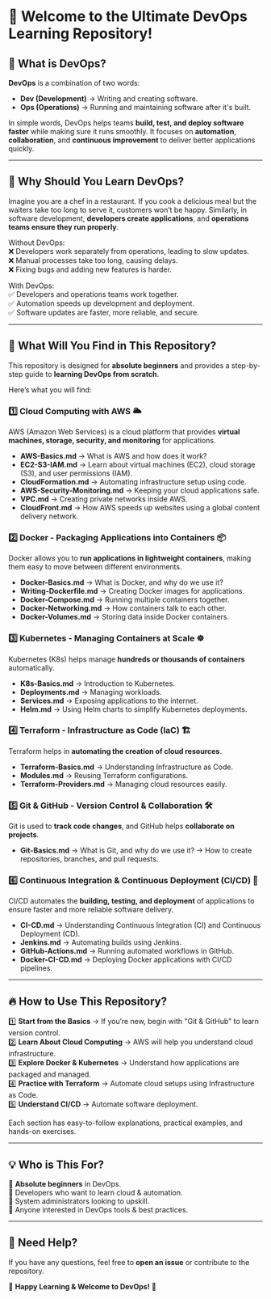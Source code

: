 # 🚀 Welcome to the Ultimate DevOps Learning Repository!  

## 📌 What is DevOps?  

**DevOps** is a combination of two words:  
- **Dev (Development)** → Writing and creating software.  
- **Ops (Operations)** → Running and maintaining software after it's built.  

In simple words, DevOps helps teams **build, test, and deploy software faster** while making sure it runs smoothly. It focuses on **automation**, **collaboration**, and **continuous improvement** to deliver better applications quickly.  

---

## 🎯 Why Should You Learn DevOps?  

Imagine you are a chef in a restaurant. If you cook a delicious meal but the waiters take too long to serve it, customers won’t be happy. Similarly, in software development, **developers create applications**, and **operations teams ensure they run properly**.  

Without DevOps:  
❌ Developers work separately from operations, leading to slow updates.  
❌ Manual processes take too long, causing delays.  
❌ Fixing bugs and adding new features is harder.  

With DevOps:  
✅ Developers and operations teams work together.  
✅ Automation speeds up development and deployment.  
✅ Software updates are faster, more reliable, and secure.  

---

## 📂 What Will You Find in This Repository?  

This repository is designed for **absolute beginners** and provides a step-by-step guide to **learning DevOps from scratch**.  

Here’s what you will find:  

### **1️⃣ Cloud Computing with AWS** 🌥️  
AWS (Amazon Web Services) is a cloud platform that provides **virtual machines, storage, security, and monitoring** for applications.  

- **AWS-Basics.md** → What is AWS and how does it work?  
- **EC2-S3-IAM.md** → Learn about virtual machines (EC2), cloud storage (S3), and user permissions (IAM).  
- **CloudFormation.md** → Automating infrastructure setup using code.  
- **AWS-Security-Monitoring.md** → Keeping your cloud applications safe.    
- **VPC.md** → Creating private networks inside AWS.  
- **CloudFront.md** → How AWS speeds up websites using a global content delivery network.  

### **2️⃣ Docker - Packaging Applications into Containers** 📦  
Docker allows you to **run applications in lightweight containers**, making them easy to move between different environments.  

- **Docker-Basics.md** → What is Docker, and why do we use it?  
- **Writing-Dockerfile.md** → Creating Docker images for applications.  
- **Docker-Compose.md** → Running multiple containers together.  
- **Docker-Networking.md** → How containers talk to each other.  
- **Docker-Volumes.md** → Storing data inside Docker containers.  

### **3️⃣ Kubernetes - Managing Containers at Scale** ☸️  
Kubernetes (K8s) helps manage **hundreds or thousands of containers** automatically.  

- **K8s-Basics.md** → Introduction to Kubernetes.  
- **Deployments.md** → Managing workloads.  
- **Services.md** → Exposing applications to the internet.  
- **Helm.md** → Using Helm charts to simplify Kubernetes deployments.  

### **4️⃣ Terraform - Infrastructure as Code (IaC)** 🏗️  
Terraform helps in **automating the creation of cloud resources**.  

- **Terraform-Basics.md** → Understanding Infrastructure as Code.  
- **Modules.md** → Reusing Terraform configurations.  
- **Terraform-Providers.md** → Managing cloud resources easily.  

### **5️⃣ Git & GitHub - Version Control & Collaboration** 🛠️  
Git is used to **track code changes**, and GitHub helps **collaborate on projects**.  

- **Git-Basics.md** → What is Git, and why do we use it? 
                    → How to create repositories, branches, and pull requests.

### **6️⃣ Continuous Integration & Continuous Deployment (CI/CD)** 🚀  
CI/CD automates the **building, testing, and deployment** of applications to ensure faster and more reliable software delivery.  

- **CI-CD.md** → Understanding Continuous Integration (CI) and Continuous Deployment (CD).  
- **Jenkins.md** → Automating builds using Jenkins.  
- **GitHub-Actions.md** → Running automated workflows in GitHub.  
- **Docker-CI-CD.md** → Deploying Docker applications with CI/CD pipelines.

---

## 🔥 How to Use This Repository?  

1️⃣ **Start from the Basics** → If you’re new, begin with "Git & GitHub" to learn version control.  
2️⃣ **Learn About Cloud Computing** → AWS will help you understand cloud infrastructure.  
3️⃣ **Explore Docker & Kubernetes** → Understand how applications are packaged and managed.  
4️⃣ **Practice with Terraform** → Automate cloud setups using Infrastructure as Code.  
5️⃣ **Understand CI/CD** → Automate software deployment.  

Each section has easy-to-follow explanations, practical examples, and hands-on exercises.  

---

## 💡 Who is This For?  

🔹 **Absolute beginners** in DevOps.  
🔹 Developers who want to learn cloud & automation.  
🔹 System administrators looking to upskill.  
🔹 Anyone interested in DevOps tools & best practices.  

---

## 💬 Need Help?  

If you have any questions, feel free to **open an issue** or contribute to the repository.  

🎉 **Happy Learning & Welcome to DevOps!** 🚀  

